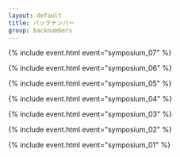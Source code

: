 ```yaml
---
layout: default
title: バックナンバー
group: backnumbers
---
```



{% include event.html event="symposium_07" %}

{% include event.html event="symposium_06" %}

{% include event.html event="symposium_05" %}

{% include event.html event="symposium_04" %}

{% include event.html event="symposium_03" %}

{% include event.html event="symposium_02" %}

{% include event.html event="symposium_01" %}